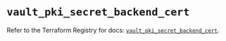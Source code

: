 # `vault_pki_secret_backend_cert`

Refer to the Terraform Registry for docs: [`vault_pki_secret_backend_cert`](https://registry.terraform.io/providers/hashicorp/vault/3.23.0/docs/resources/pki_secret_backend_cert).
